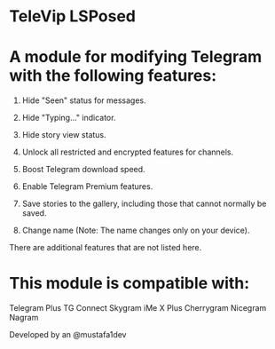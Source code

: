 # TeleVip LSPosed

# A module for modifying Telegram with the following features:

1. Hide "Seen" status for messages.


2. Hide "Typing..." indicator.


3. Hide story view status.


4. Unlock all restricted and encrypted features for channels.


5. Boost Telegram download speed.


6. Enable Telegram Premium features.


7. Save stories to the gallery, including those that cannot normally be saved.


8. Change name (Note: The name changes only on your device).


There are additional features that are not listed here.

# This module is compatible with:
Telegram
Plus
TG Connect
Skygram
iMe
X Plus
Cherrygram
Nicegram
Nagram

Developed by an @mustafa1dev
